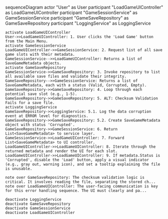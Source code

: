 sequenceDiagram
    actor "User" as User
    participant "LoadGameUIController" as LoadGameUIController
    participant "GameSessionService" as GameSessionService
    participant "GameSaveRepository" as GameSaveRepository
    participant "LoggingService" as LoggingService

    activate LoadGameUIController
    User->>LoadGameUIController: 1. User clicks the 'Load Game' button from the Main Menu.
    activate GameSessionService
    LoadGameUIController->>GameSessionService: 2. Request list of all save game slots with their metadata.
    GameSessionService-->>LoadGameUIController: Returns a list of SaveGameMetadata objects.
    activate GameSaveRepository
    GameSessionService->>GameSaveRepository: 3. Invoke repository to list all available save files and validate their integrity.
    GameSaveRepository-->>GameSessionService: Returns a list of SaveGameMetadata, each with a status (Valid, Corrupted, Empty).
    GameSaveRepository->>GameSaveRepository: 4. Loop through each potential save slot (e.g., 1-5).
    GameSaveRepository->>GameSaveRepository: 5. ALT: Checksum Validation Fails for a save file.
    activate LoggingService
    GameSaveRepository->>LoggingService: 5.1. Log the data corruption event at ERROR level for diagnostics.
    GameSaveRepository->>GameSaveRepository: 5.2. Create SaveGameMetadata object with status 'Corrupted'.
    GameSaveRepository->>GameSessionService: 6. Return List<SaveGameMetadata> to service layer.
    GameSessionService->>LoadGameUIController: 7. Forward List<SaveGameMetadata> to UI controller.
    LoadGameUIController->>LoadGameUIController: 8. Iterate through the returned metadata and render the UI for each slot.
    LoadGameUIController->>LoadGameUIController: 9. If metadata.Status is 'Corrupted', disable the 'Load' button, apply a visual indicator (e.g., gray out, warning icon), and set a tooltip explaining the file is unusable.

    note over GameSaveRepository: The checksum validation logic is critical. It involves reading the file, separating the stored ch...
    note over LoadGameUIController: The user-facing communication is key for this error handling sequence. The UI must clearly and pa...

    deactivate LoggingService
    deactivate GameSaveRepository
    deactivate GameSessionService
    deactivate LoadGameUIController
